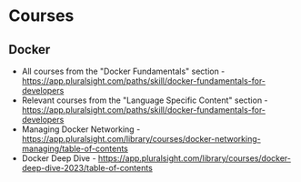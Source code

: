 # Courses
## Docker
* All courses from the "Docker Fundamentals" section - https://app.pluralsight.com/paths/skill/docker-fundamentals-for-developers
* Relevant courses from the "Language Specific Content" section - https://app.pluralsight.com/paths/skill/docker-fundamentals-for-developers
* Managing Docker Networking - https://app.pluralsight.com/library/courses/docker-networking-managing/table-of-contents
* Docker Deep Dive - https://app.pluralsight.com/library/courses/docker-deep-dive-2023/table-of-contents
